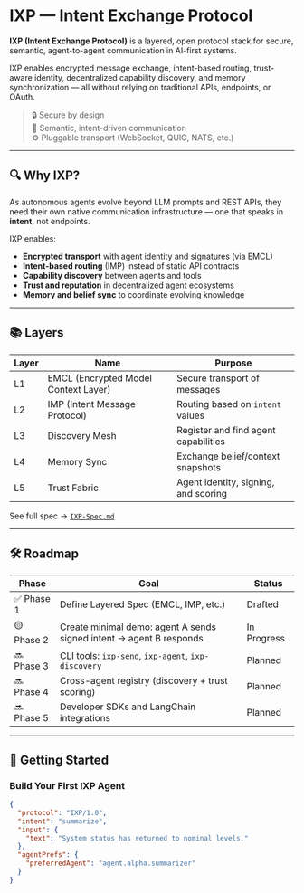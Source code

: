 # IXP — Intent Exchange Protocol

**IXP (Intent Exchange Protocol)** is a layered, open protocol stack for secure, semantic, agent-to-agent communication in AI-first systems.

IXP enables encrypted message exchange, intent-based routing, trust-aware identity, decentralized capability discovery, and memory synchronization — all without relying on traditional APIs, endpoints, or OAuth.

> 🔒 Secure by design  
> 🧠 Semantic, intent-driven communication  
> ⚙️ Pluggable transport (WebSocket, QUIC, NATS, etc.)

---

## 🔍 Why IXP?

As autonomous agents evolve beyond LLM prompts and REST APIs, they need their own native communication infrastructure — one that speaks in **intent**, not endpoints.

IXP enables:
- **Encrypted transport** with agent identity and signatures (via EMCL)
- **Intent-based routing** (IMP) instead of static API contracts
- **Capability discovery** between agents and tools
- **Trust and reputation** in decentralized agent ecosystems
- **Memory and belief sync** to coordinate evolving knowledge

---

## 📚 Layers

| Layer | Name                      | Purpose |
|-------|---------------------------|---------|
| L1    | EMCL (Encrypted Model Context Layer) | Secure transport of messages |
| L2    | IMP (Intent Message Protocol)        | Routing based on `intent` values |
| L3    | Discovery Mesh            | Register and find agent capabilities |
| L4    | Memory Sync               | Exchange belief/context snapshots |
| L5    | Trust Fabric              | Agent identity, signing, and scoring |

See full spec → [`IXP-Spec.md`](./IXP-Spec.md)

---

## 🛠 Roadmap

| Phase      | Goal                                                                | Status      |
| ---------- | ------------------------------------------------------------------- | ----------- |
| ✅ Phase 1  | Define Layered Spec (EMCL, IMP, etc.)                               | Drafted     |
| 🟡 Phase 2 | Create minimal demo: agent A sends signed intent → agent B responds | In Progress |
| 🔜 Phase 3 | CLI tools: `ixp-send`, `ixp-agent`, `ixp-discovery`                 | Planned     |
| 🔜 Phase 4 | Cross-agent registry (discovery + trust scoring)                    | Planned     |
| 🔜 Phase 5 | Developer SDKs and LangChain integrations                           | Planned     |

---

## 🚀 Getting Started

### Build Your First IXP Agent

```json
{
  "protocol": "IXP/1.0",
  "intent": "summarize",
  "input": {
    "text": "System status has returned to nominal levels."
  },
  "agentPrefs": {
    "preferredAgent": "agent.alpha.summarizer"
  }
}
